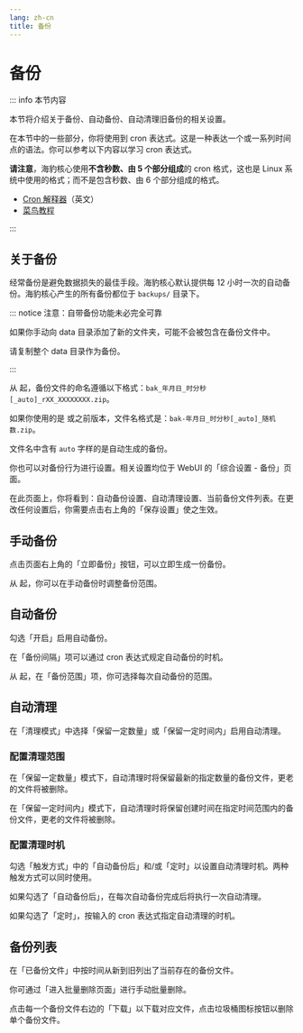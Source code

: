 ```yaml
---
lang: zh-cn
title: 备份
---
```


# 备份

::: info 本节内容

本节将介绍关于备份、自动备份、自动清理旧备份的相关设置。

在本节中的一些部分，你将使用到 cron 表达式。这是一种表达一个或一系列时间点的语法。你可以参考以下内容以学习 cron 表达式。

**请注意**，海豹核心使用**不含秒数、由 5 个部分组成**的 cron 格式，这也是 Linux 系统中使用的格式；而不是包含秒数、由 6 个部分组成的格式。

- [Cron 解释器](https://crontab.guru/)（英文）
- [菜鸟教程](https://www.runoob.com/w3cnote/linux-crontab-tasks.html)

:::

## 关于备份

经常备份是避免数据损失的最佳手段。海豹核心默认提供每 12 小时一次的自动备份。海豹核心产生的所有备份都位于 `backups/` 目录下。

::: notice 注意：自带备份功能未必完全可靠

如果你手动向 data 目录添加了新的文件夹，可能不会被包含在备份文件中。

请复制整个 data 目录作为备份。

:::

从 <Badge type="tip" text="v1.4.6"/> 起，备份文件的命名遵循以下格式：`bak_年月日_时分秒[_auto]_rXX_XXXXXXXX.zip`。

如果你使用的是 <Badge type="tip" text="v1.4.5"/> 或之前版本，文件名格式是：`bak-年月日_时分秒[_auto]_随机数.zip`。

文件名中含有 `auto` 字样的是自动生成的备份。

你也可以对备份行为进行设置。相关设置均位于 WebUI 的「综合设置 - 备份」页面。

在此页面上，你将看到：自动备份设置、自动清理设置、当前备份文件列表。在更改任何设置后，你需要点击右上角的「保存设置」使之生效。

## 手动备份

点击页面右上角的「立即备份」按钮，可以立即生成一份备份。

从 <Badge type="tip" text="v1.4.6"/> 起，你可以在手动备份时调整备份范围。

## 自动备份

勾选「开启」启用自动备份。

在「备份间隔」项可以通过 cron 表达式规定自动备份的时机。

从 <Badge type="tip" text="v1.4.6"/> 起，在「备份范围」项，你可选择每次自动备份的范围。

## 自动清理

在「清理模式」中选择「保留一定数量」或「保留一定时间内」启用自动清理。

### 配置清理范围

在「保留一定数量」模式下，自动清理时将保留最新的指定数量的备份文件，更老的文件将被删除。

在「保留一定时间内」模式下，自动清理时将保留创建时间在指定时间范围内的备份文件，更老的文件将被删除。

### 配置清理时机

勾选「触发方式」中的「自动备份后」和/或「定时」以设置自动清理时机。两种触发方式可以同时使用。

如果勾选了「自动备份后」，在每次自动备份完成后将执行一次自动清理。

如果勾选了「定时」，按输入的 cron 表达式指定自动清理的时机。

## 备份列表

在「已备份文件」中按时间从新到旧列出了当前存在的备份文件。

你可通过「进入批量删除页面」进行手动批量删除。

点击每一个备份文件右边的「下载」以下载对应文件，点击垃圾桶图标按钮以删除单个备份文件。
